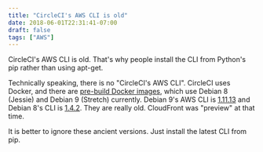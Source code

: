 ```yaml
---
title: "CircleCI's AWS CLI is old"
date: 2018-06-01T22:31:41-07:00
draft: false
tags: ["AWS"]
---
```


CircleCI's AWS CLI is old. That's why people install the CLI from Python's pip rather than using apt-get.

Technically speaking, there is no "CircleCI's AWS CLI". CircleCI uses Docker, and there are [pre-build Docker images][1], which use Debian 8 (Jessie) and Debian 9 (Stretch) currently. Debian 9's AWS CLI is [1.11.13][2] and Debian 8's CLI is [1.4.2][3]. They are really old. CloudFront was "preview" at that time.

It is better to ignore these ancient versions. Just install the latest CLI from pip.

[1]: https://circleci.com/docs/2.0/circleci-images/
[2]: https://packages.debian.org/stretch/awscli
[3]: https://packages.debian.org/jessie/awscli